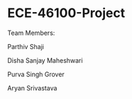 # ECE-46100-Project

Team Members:

Parthiv Shaji 

Disha Sanjay Maheshwari

Purva Singh Grover

Aryan Srivastava
